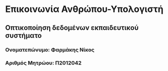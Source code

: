 # Επικοινωνία Ανθρώπου-Υπολογιστή
## Οπτικοποίηση δεδομένων εκπαιδευτικού συστήματο
### Ονοματεπώνυμο: Φαρμάκης Νίκος
### Αριθμός Μητρώου: Π2012042

